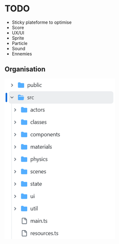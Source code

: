 # TODO

- Sticky plateforme to optimise
- Score
- UX/UI
- Sprite
- Particle
- Sound
- Ennemies



## Organisation
![alt text](files_tree.png)
